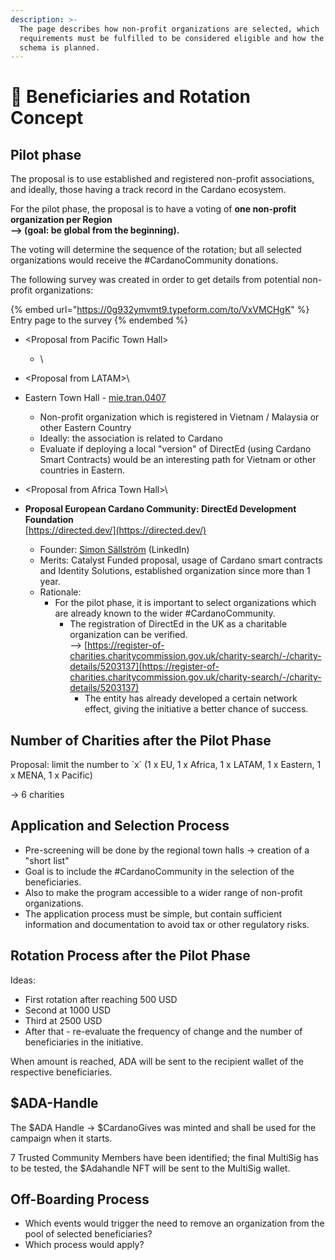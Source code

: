 ```yaml
---
description: >-
  The page describes how non-profit organizations are selected, which
  requirements must be fulfilled to be considered eligible and how the rotation
  schema is planned.
---
```


# 💚 Beneficiaries and Rotation Concept

## Pilot phase

The proposal is to use established and registered non-profit associations, and ideally, those having  a track record in the Cardano ecosystem.

For the pilot phase, the proposal is to have a voting of **one non-profit organization per Region** \
**--> (goal: be global from the beginning).**

The voting will determine the sequence of the rotation; but all selected organizations would receive the #CardanoCommunity donations.

The following survey was created in order to get details from potential non-profit organizations:

{% embed url="https://0g932ymvmt9.typeform.com/to/VxVMCHgK" %}
Entry page to the survey
{% endembed %}

* \<Proposal from Pacific Town Hall>
  * \

* \<Proposal from LATAM>\

* Eastern Town Hall - [mie.tran.0407](https://app.gitbook.com/u/2p2PehpklHdd6vzYpjYtESFf5kq2 "mention")
  * Non-profit organization which is registered in Vietnam / Malaysia or other Eastern Country
  * Ideally: the association is related to Cardano
  * Evaluate if deploying a local "version" of DirectEd (using Cardano Smart Contracts) would be an interesting path for Vietnam or other countries in Eastern.
* \<Proposal from Africa Town Hall>\

* **Proposal European Cardano Community: DirectEd Development Foundation**\
  [https://directed.dev/](https://directed.dev/)
  * Founder: [Simon Sällström](https://www.linkedin.com/in/simon-s%C3%A4llstr%C3%B6m-3659b616b/?originalSubdomain=uk) (LinkedIn)
  * Merits: Catalyst Funded proposal, usage of Cardano smart contracts and Identity Solutions, established organization since more than 1 year.
  * Rationale:
    * For the pilot phase, it is important to select organizations which are already known to the wider #CardanoCommunity.
      * The registration of DirectEd in the UK as a charitable organization can be verified.\
        \--> [https://register-of-charities.charitycommission.gov.uk/charity-search/-/charity-details/5203137](https://register-of-charities.charitycommission.gov.uk/charity-search/-/charity-details/5203137)
        * The entity has already developed a certain network effect, giving the initiative a better chance of success.

## Number of Charities after the Pilot Phase

Proposal: limit the number to \`x\` (1 x EU, 1 x Africa, 1 x LATAM, 1 x Eastern, 1 x MENA, 1 x Pacific)&#x20;

\-> 6 charities

## Application and Selection Process

* Pre-screening will be done by the regional town halls -> creation of a "short list"
* Goal is to include the #CardanoCommunity in the selection of the beneficiaries.
* Also to make the program accessible to a wider range of non-profit organizations.
* The application process must be simple, but contain sufficient information and documentation to avoid tax or other regulatory risks.

## Rotation Process after the Pilot Phase

Ideas:

* First rotation after reaching 500 USD&#x20;
* Second at 1000 USD
* Third at 2500 USD
* After that - re-evaluate the frequency of change and the number of beneficiaries in the initiative.

When amount is reached, ADA will be sent to the  recipient wallet of the respective beneficiaries.

## $ADA-Handle

The $ADA Handle -> $CardanoGives was minted and shall be used for the campaign when it starts.

7 Trusted Community Members have been identified; the final MultiSig has to be tested, the $Adahandle NFT will be sent to the MultiSig wallet.

## Off-Boarding Process

* Which events would trigger the need to remove an organization from the pool of selected beneficiaries?
* Which process would apply?
